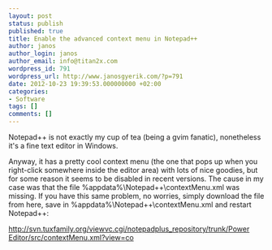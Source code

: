 ```yaml
---
layout: post
status: publish
published: true
title: Enable the advanced context menu in Notepad++
author: janos
author_login: janos
author_email: info@titan2x.com
wordpress_id: 791
wordpress_url: http://www.janosgyerik.com/?p=791
date: 2012-10-23 19:39:53.000000000 +02:00
categories:
- Software
tags: []
comments: []
---
```

Notepad++ is not exactly my cup of tea (being a gvim fanatic), nonetheless it's a fine text editor in Windows.

Anyway, it has a pretty cool context menu (the one that pops up when you right-click somewhere inside the editor area) with lots of nice goodies, but for some reason it seems to be disabled in recent versions. The cause in my case was that the file %appdata%\Notepad++\context<wbr>Menu<wbr>.xml was missing. If you have this same problem, no worries, simply download the file from here, save in %appdata%\Notepad++\context<wbr>Menu<wbr>.xml and restart Notepad++:</wbr></wbr></wbr></wbr>

<a href="http://svn.tuxfamily.org/viewvc.cgi/notepadplus_repository/trunk/PowerEditor/src/contextMenu.xml?view=co" rel="nofollow" target="_blank">http:/<wbr>/svn.<wbr>tuxfamily.<wbr>org/<wbr>viewvc.<wbr>cgi/<wbr>notepadplus_<wbr>repository/<wbr>trunk/<wbr>Power<wbr>Editor<wbr>/src/<wbr>context<wbr>Menu<wbr>.xml?view=<wbr>co</wbr></wbr></wbr></wbr></wbr></wbr></wbr></wbr></wbr></wbr></wbr></wbr></wbr></wbr></wbr></a>
